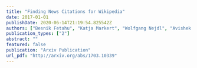 ```yaml
---
title: "Finding News Citations for Wikipedia"
date: 2017-01-01
publishDate: 2020-06-14T21:19:54.825542Z
authors: ["Besnik Fetahu", "Katja Markert", "Wolfgang Nejdl", "Avishek Anand"]
publication_types: ["2"]
abstract: ""
featured: false
publication: "Arxiv Publication"
url_pdf: "http://arxiv.org/abs/1703.10339"
---
```

